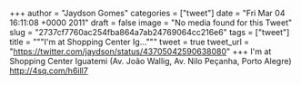 
+++
author = "Jaydson Gomes"
categories = ["tweet"]
date = "Fri Mar 04 16:11:08 +0000 2011"
draft = false
image = "No media found for this Tweet"
slug = "2737cf7760ac254fba864a7ab24769064cc216e6"
tags = ["tweet"]
title = """I'm at Shopping Center Ig..."""
tweet = true
tweet_url = "https://twitter.com/jaydson/status/43705042590638080"
+++
I'm at Shopping Center Iguatemi (Av. João Wallig, Av. Nilo Peçanha, Porto Alegre) http://4sq.com/h6ill7
